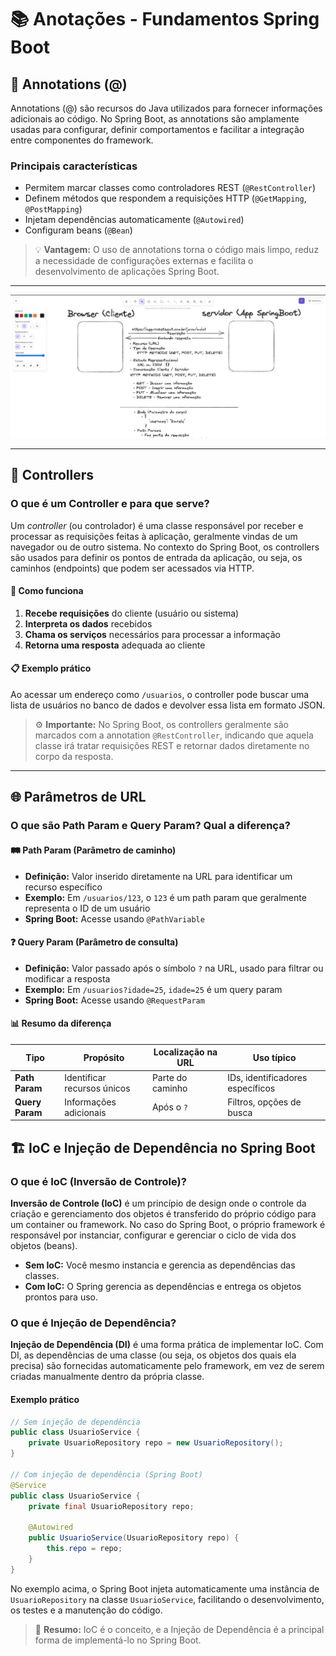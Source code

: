 # 📚 Anotações - Fundamentos Spring Boot

## 🔸 Annotations (@)

Annotations (@) são recursos do Java utilizados para fornecer informações adicionais ao código. No Spring Boot, as annotations são amplamente usadas para configurar, definir comportamentos e facilitar a integração entre componentes do framework.

### Principais características

- Permitem marcar classes como controladores REST (`@RestController`)
- Definem métodos que respondem a requisições HTTP (`@GetMapping`, `@PostMapping`)
- Injetam dependências automaticamente (`@Autowired`)
- Configuram beans (`@Bean`)

> 💡 **Vantagem:** O uso de annotations torna o código mais limpo, reduz a necessidade de configurações externas e facilita o desenvolvimento de aplicações Spring Boot.

---

![alt text](image.png)

---

## 🎯 Controllers

### **O que é um Controller e para que serve?**

Um *controller* (ou controlador) é uma classe responsável por receber e processar as requisições feitas à aplicação, geralmente vindas de um navegador ou de outro sistema. No contexto do Spring Boot, os controllers são usados para definir os pontos de entrada da aplicação, ou seja, os caminhos (endpoints) que podem ser acessados via HTTP.

#### 🔄 Como funciona

1. **Recebe requisições** do cliente (usuário ou sistema)
2. **Interpreta os dados** recebidos
3. **Chama os serviços** necessários para processar a informação
4. **Retorna uma resposta** adequada ao cliente

#### 📋 Exemplo prático

Ao acessar um endereço como `/usuarios`, o controller pode buscar uma lista de usuários no banco de dados e devolver essa lista em formato JSON.

> ⚙️ **Importante:** No Spring Boot, os controllers geralmente são marcados com a annotation `@RestController`, indicando que aquela classe irá tratar requisições REST e retornar dados diretamente no corpo da resposta.

---

## 🌐 Parâmetros de URL

### **O que são Path Param e Query Param? Qual a diferença?**

#### 🛤️ **Path Param** (Parâmetro de caminho)

- **Definição:** Valor inserido diretamente na URL para identificar um recurso específico
- **Exemplo:** Em `/usuarios/123`, o `123` é um path param que geralmente representa o ID de um usuário
- **Spring Boot:** Acesse usando `@PathVariable`

#### ❓ **Query Param** (Parâmetro de consulta)

- **Definição:** Valor passado após o símbolo `?` na URL, usado para filtrar ou modificar a resposta
- **Exemplo:** Em `/usuarios?idade=25`, `idade=25` é um query param
- **Spring Boot:** Acesse usando `@RequestParam`

#### 📊 **Resumo da diferença**

| Tipo | Propósito | Localização na URL | Uso típico |
|------|-----------|-------------------|------------|
| **Path Param** | Identificar recursos únicos | Parte do caminho | IDs, identificadores específicos |
| **Query Param** | Informações adicionais | Após o `?` | Filtros, opções de busca |

## 🏗️ IoC e Injeção de Dependência no Spring Boot

### O que é IoC (Inversão de Controle)?

**Inversão de Controle (IoC)** é um princípio de design onde o controle da criação e gerenciamento dos objetos é transferido do próprio código para um container ou framework. No caso do Spring Boot, o próprio framework é responsável por instanciar, configurar e gerenciar o ciclo de vida dos objetos (beans).

- **Sem IoC:** Você mesmo instancia e gerencia as dependências das classes.
- **Com IoC:** O Spring gerencia as dependências e entrega os objetos prontos para uso.

### O que é Injeção de Dependência?

**Injeção de Dependência (DI)** é uma forma prática de implementar IoC. Com DI, as dependências de uma classe (ou seja, os objetos dos quais ela precisa) são fornecidas automaticamente pelo framework, em vez de serem criadas manualmente dentro da própria classe.

#### Exemplo prático

```java
// Sem injeção de dependência
public class UsuarioService {
    private UsuarioRepository repo = new UsuarioRepository();
}

// Com injeção de dependência (Spring Boot)
@Service
public class UsuarioService {
    private final UsuarioRepository repo;

    @Autowired
    public UsuarioService(UsuarioRepository repo) {
        this.repo = repo;
    }
}
```

No exemplo acima, o Spring Boot injeta automaticamente uma instância de `UsuarioRepository` na classe `UsuarioService`, facilitando o desenvolvimento, os testes e a manutenção do código.

> 🔑 **Resumo:** IoC é o conceito, e a Injeção de Dependência é a principal forma de implementá-lo no Spring Boot.
